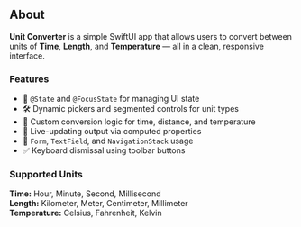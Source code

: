 ## About

**Unit Converter** is a simple SwiftUI app that allows users to convert between units of **Time**, **Length**, and **Temperature** — all in a clean, responsive interface.

### Features

- 🧩 `@State` and `@FocusState` for managing UI state
- 🛠️ Dynamic pickers and segmented controls for unit types
- 📐 Custom conversion logic for time, distance, and temperature
- 🧮 Live-updating output via computed properties
- 🎯 `Form`, `TextField`, and `NavigationStack` usage
- ✅ Keyboard dismissal using toolbar buttons

### Supported Units

**Time:** Hour, Minute, Second, Millisecond  
**Length:** Kilometer, Meter, Centimeter, Millimeter  
**Temperature:** Celsius, Fahrenheit, Kelvin
